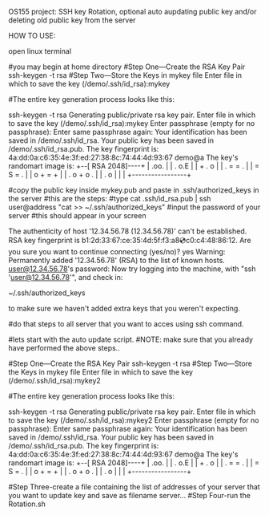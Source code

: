 OS155 project:
SSH key Rotation, optional auto aupdating public key and/or deleting old public key from the server

HOW TO USE:

open linux terminal

#you may begin at home directory
#Step One—Create the RSA Key Pair
ssh-keygen -t rsa
#Step Two—Store the Keys in mykey file
Enter file in which to save the key (/demo/.ssh/id_rsa):mykey

#The entire key generation process looks like this:

ssh-keygen -t rsa
Generating public/private rsa key pair.
Enter file in which to save the key (/demo/.ssh/id_rsa):mykey
Enter passphrase (empty for no passphrase): 
Enter same passphrase again: 
Your identification has been saved in /demo/.ssh/id_rsa.
Your public key has been saved in /demo/.ssh/id_rsa.pub.
The key fingerprint is:
4a:dd:0a:c6:35:4e:3f:ed:27:38:8c:74:44:4d:93:67 demo@a
The key's randomart image is:
+--[ RSA 2048]----+
|          .oo.   |
|         .  o.E  |
|        + .  o   |
|     . = = .     |
|      = S = .    |
|     o + = +     |
|      . o + o .  |
|           . o   |
|                 |
+-----------------+

#copy the public key inside mykey.pub and paste in .ssh/authorized_keys in the server
#this are the steps:
#type
cat .ssh/id_rsa.pub | ssh user@address "cat >> ~/.ssh/authorized_keys"
#input the password of your server
#this should appear in your screen


The authenticity of host '12.34.56.78 (12.34.56.78)' can't be established.
RSA key fingerprint is b1:2d:33:67:ce:35:4d:5f:f3:a8:cd:c0:c4:48:86:12.
Are you sure you want to continue connecting (yes/no)? yes
Warning: Permanently added '12.34.56.78' (RSA) to the list of known hosts.
user@12.34.56.78's password: 
Now try logging into the machine, with "ssh 'user@12.34.56.78'", and check in:

  ~/.ssh/authorized_keys

to make sure we haven't added extra keys that you weren't expecting.

#do that steps to all server that you want to acces using ssh command.

#lets start with the auto update script.
#NOTE: make sure that you already have performed the above steps..

#Step One—Create the RSA Key Pair
ssh-keygen -t rsa
#Step Two—Store the Keys in mykey file
Enter file in which to save the key (/demo/.ssh/id_rsa):mykey2

#The entire key generation process looks like this:

ssh-keygen -t rsa
Generating public/private rsa key pair.
Enter file in which to save the key (/demo/.ssh/id_rsa):mykey2
Enter passphrase (empty for no passphrase): 
Enter same passphrase again: 
Your identification has been saved in /demo/.ssh/id_rsa.
Your public key has been saved in /demo/.ssh/id_rsa.pub.
The key fingerprint is:
4a:dd:0a:c6:35:4e:3f:ed:27:38:8c:74:44:4d:93:67 demo@a
The key's randomart image is:
+--[ RSA 2048]----+
|          .oo.   |
|         .  o.E  |
|        + .  o   |
|     . = = .     |
|      = S = .    |
|     o + = +     |
|      . o + o .  |
|           . o   |
|                 |
+-----------------+

#Step Three-create a file containing the list of addresses of your server that you want to update key and save as filename server...
#Step Four-run the Rotation.sh
